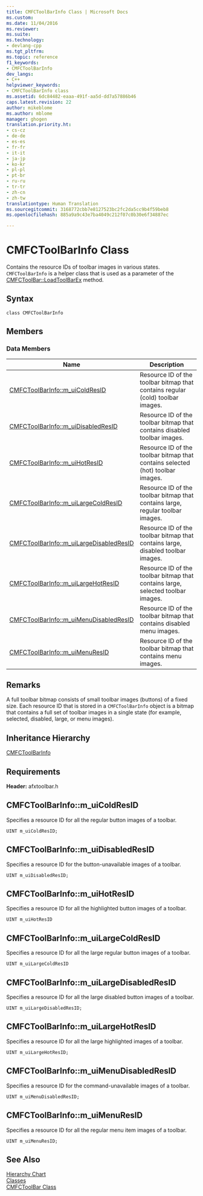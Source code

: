 ```yaml
---
title: CMFCToolBarInfo Class | Microsoft Docs
ms.custom: 
ms.date: 11/04/2016
ms.reviewer: 
ms.suite: 
ms.technology:
- devlang-cpp
ms.tgt_pltfrm: 
ms.topic: reference
f1_keywords:
- CMFCToolBarInfo
dev_langs:
- C++
helpviewer_keywords:
- CMFCToolBarInfo class
ms.assetid: 6dc84482-eaaa-491f-aa5d-dd7a57886b46
caps.latest.revision: 22
author: mikeblome
ms.author: mblome
manager: ghogen
translation.priority.ht:
- cs-cz
- de-de
- es-es
- fr-fr
- it-it
- ja-jp
- ko-kr
- pl-pl
- pt-br
- ru-ru
- tr-tr
- zh-cn
- zh-tw
translationtype: Human Translation
ms.sourcegitcommit: 3168772cbb7e8127523bc2fc2da5cc9b4f59beb8
ms.openlocfilehash: 885a9a9c43e7ba4049c212f07c0b30e6f34887ec

---
```

# CMFCToolBarInfo Class
Contains the resource IDs of toolbar images in various states. `CMFCToolBarInfo` is a helper class that is used as a parameter of the [CMFCToolBar::LoadToolBarEx](../../mfc/reference/cmfctoolbar-class.md#cmfctoolbar__loadtoolbarex) method.  
  
## Syntax  
  
```  
class CMFCToolBarInfo  
```  
  
## Members  
  
### Data Members  
  
|Name|Description|  
|----------|-----------------|  
|[CMFCToolBarInfo::m_uiColdResID](#cmfctoolbarinfo__m_uicoldresid)|Resource ID of the toolbar bitmap that contains regular (cold) toolbar images.|  
|[CMFCToolBarInfo::m_uiDisabledResID](#cmfctoolbarinfo__m_uidisabledresid)|Resource ID of the toolbar bitmap that contains disabled toolbar images.|  
|[CMFCToolBarInfo::m_uiHotResID](#cmfctoolbarinfo__m_uihotresid)|Resource ID of the toolbar bitmap that contains selected (hot) toolbar images.|  
|[CMFCToolBarInfo::m_uiLargeColdResID](#cmfctoolbarinfo__m_uilargecoldresid)|Resource ID of the toolbar bitmap that contains large, regular toolbar images.|  
|[CMFCToolBarInfo::m_uiLargeDisabledResID](#cmfctoolbarinfo__m_uilargedisabledresid)|Resource ID of the toolbar bitmap that contains large, disabled toolbar images.|  
|[CMFCToolBarInfo::m_uiLargeHotResID](#cmfctoolbarinfo__m_uilargehotresid)|Resource ID of the toolbar bitmap that contains large, selected toolbar images.|  
|[CMFCToolBarInfo::m_uiMenuDisabledResID](#cmfctoolbarinfo__m_uimenudisabledresid)|Resource ID of the toolbar bitmap that contains disabled menu images.|  
|[CMFCToolBarInfo::m_uiMenuResID](#cmfctoolbarinfo__m_uimenuresid)|Resource ID of the toolbar bitmap that contains menu images.|  
  
## Remarks  
 A full toolbar bitmap consists of small toolbar images (buttons) of a fixed size. Each resource ID that is stored in a `CMFCToolBarInfo` object is a bitmap that contains a full set of toolbar images in a single state (for example, selected, disabled, large, or menu images).  
  
## Inheritance Hierarchy  
 [CMFCToolBarInfo](../../mfc/reference/cmfctoolbarinfo-class.md)  
  
## Requirements  
 **Header:** afxtoolbar.h  
  
##  <a name="cmfctoolbarinfo__m_uicoldresid"></a>  CMFCToolBarInfo::m_uiColdResID  
 Specifies a resource ID for all the regular button images of a toolbar.  
  
```  
UINT m_uiColdResID;  
```  
  
##  <a name="cmfctoolbarinfo__m_uidisabledresid"></a>  CMFCToolBarInfo::m_uiDisabledResID  
 Specifies a resource ID for the button-unavailable images of a toolbar.  
  
```  
UINT m_uiDisabledResID;  
```  
  
##  <a name="cmfctoolbarinfo__m_uihotresid"></a>  CMFCToolBarInfo::m_uiHotResID  
 Specifies a resource ID for all the highlighted button images of a toolbar.  
  
```  
UINT m_uiHotResID  
```  
  
##  <a name="cmfctoolbarinfo__m_uilargecoldresid"></a>  CMFCToolBarInfo::m_uiLargeColdResID  
 Specifies a resource ID for all the large regular button images of a toolbar.  
  
```  
UINT m_uiLargeColdResID  
```  
  
##  <a name="cmfctoolbarinfo__m_uilargedisabledresid"></a>  CMFCToolBarInfo::m_uiLargeDisabledResID  
 Specifies a resource ID for all the large disabled button images of a toolbar.  
  
```  
UINT m_uiLargeDisabledResID;  
```  
  
##  <a name="cmfctoolbarinfo__m_uilargehotresid"></a>  CMFCToolBarInfo::m_uiLargeHotResID  
 Specifies a resource ID for all the large highlighted images of a toolbar.  
  
```  
UINT m_uiLargeHotResID;  
```  
  
##  <a name="cmfctoolbarinfo__m_uimenudisabledresid"></a>  CMFCToolBarInfo::m_uiMenuDisabledResID  
 Specifies a resource ID for the command-unavailable images of a toolbar.  
  
```  
UINT m_uiMenuDisabledResID;  
```  
  
##  <a name="cmfctoolbarinfo__m_uimenuresid"></a>  CMFCToolBarInfo::m_uiMenuResID  
 Specifies a resource ID for all the regular menu item images of a toolbar.  
  
```  
UINT m_uiMenuResID;  
```  
  
## See Also  
 [Hierarchy Chart](../../mfc/hierarchy-chart.md)   
 [Classes](../../mfc/reference/mfc-classes.md)   
 [CMFCToolBar Class](../../mfc/reference/cmfctoolbar-class.md)



<!--HONumber=Jan17_HO2-->


